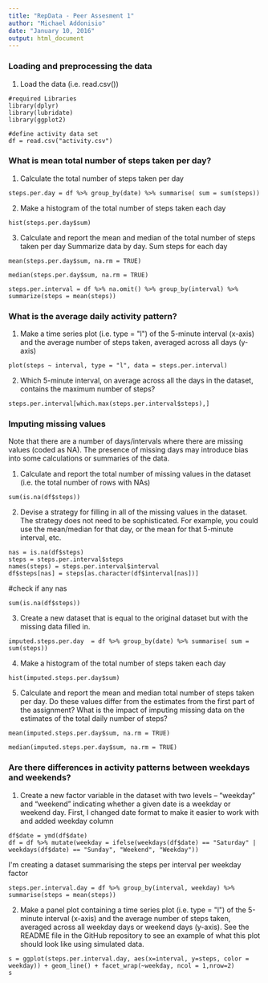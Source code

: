 ```yaml
---
title: "RepData - Peer Assesment 1"
author: "Michael Addonisio"
date: "January 10, 2016"
output: html_document
---
```


### Loading and preprocessing the data
1. Load the data (i.e. read.csv())

```{r}
#required Libraries
library(dplyr)
library(lubridate)
library(ggplot2)

#define activity data set
df = read.csv("activity.csv")
```

### What is mean total number of steps taken per day?
1. Calculate the total number of steps taken per day
```{r}
steps.per.day = df %>% group_by(date) %>% summarise( sum = sum(steps))
```

2. Make a histogram of the total number of steps taken each day
```{r}
hist(steps.per.day$sum)
```


3. Calculate and report the mean and median of the total number of steps taken per day
Summarize data by day. Sum steps for each day
```{r}
mean(steps.per.day$sum, na.rm = TRUE)

median(steps.per.day$sum, na.rm = TRUE)
```

```{r}
steps.per.interval = df %>% na.omit() %>% group_by(interval) %>% summarize(steps = mean(steps))
```

### What is the average daily activity pattern?

1. Make a time series plot (i.e. type = "l") of the 5-minute interval (x-axis) and the average number of steps taken, averaged across all days (y-axis)
```{r}
plot(steps ~ interval, type = "l", data = steps.per.interval)
```
2. Which 5-minute interval, on average across all the days in the dataset, contains the maximum number of steps?
```{r}
steps.per.interval[which.max(steps.per.interval$steps),]
```
### Imputing missing values

Note that there are a number of days/intervals where there are missing values (coded as NA). The presence of missing days may introduce bias into some calculations or summaries of the data.

1. Calculate and report the total number of missing values in the dataset (i.e. the total number of rows with NAs)
```{r}
sum(is.na(df$steps))
```

2. Devise a strategy for filling in all of the missing values in the dataset. The strategy does not need to be sophisticated. For example, you could use the mean/median for that day, or the mean for that 5-minute interval, etc.

```{r}
nas = is.na(df$steps)
steps = steps.per.interval$steps
names(steps) = steps.per.interval$interval
df$steps[nas] = steps[as.character(df$interval[nas])]
```

#check if any nas
```{r}
sum(is.na(df$steps))
```

3. Create a new dataset that is equal to the original dataset but with the missing data filled in.
```{r}
imputed.steps.per.day  = df %>% group_by(date) %>% summarise( sum = sum(steps))
```

4. Make a histogram of the total number of steps taken each day 
```{r}
hist(imputed.steps.per.day$sum)
```


5. Calculate and report the mean and median total number of steps taken per day. Do these values differ from the estimates from the first part of the assignment? What is the impact of imputing missing data on the estimates of the total daily number of steps?

```{r}
mean(imputed.steps.per.day$sum, na.rm = TRUE)

median(imputed.steps.per.day$sum, na.rm = TRUE)
```

### Are there differences in activity patterns between weekdays and weekends?

1. Create a new factor variable in the dataset with two levels – “weekday” and “weekend” indicating whether a given date is a weekday or weekend day.
First, I changed date format to make it easier to work with and added weekday column 
```{r}
df$date = ymd(df$date)
df = df %>% mutate(weekday = ifelse(weekdays(df$date) == "Saturday" | weekdays(df$date) == "Sunday", "Weekend", "Weekday"))
```

I'm creating a dataset summarising the steps per interval per weekday factor
```{r}
steps.per.interval.day = df %>% group_by(interval, weekday) %>% summarise(steps = mean(steps))
```

2. Make a panel plot containing a time series plot (i.e. type = "l") of the 5-minute interval (x-axis) and the average number of steps taken, averaged across all weekday days or weekend days (y-axis). See the README file in the GitHub repository to see an example of what this plot should look like using simulated data.


```{r}
s = ggplot(steps.per.interval.day, aes(x=interval, y=steps, color = weekday)) + geom_line() + facet_wrap(~weekday, ncol = 1,nrow=2)
s
```
